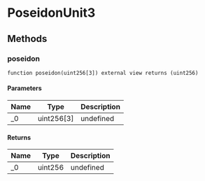 # PoseidonUnit3









## Methods

### poseidon

```solidity
function poseidon(uint256[3]) external view returns (uint256)
```





#### Parameters

| Name | Type | Description |
|---|---|---|
| _0 | uint256[3] | undefined |

#### Returns

| Name | Type | Description |
|---|---|---|
| _0 | uint256 | undefined |




